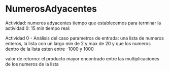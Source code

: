 # NumerosAdyacentes
Actividad: numeros adyacentes
tiempo que establecemos para terminar la actividad 0: 15 min
tiempo real:

Actividad 0 - Análisis del caso
parametros de entrada: una lista de numeros enteros, la lista con un largo min de 2 y max de 20 y que los numeros dentro de la lista esten entre -1000 y 1000

valor de retorno: el producto mayor encontrado entre las multiplicaciones de los numeros de la lista

